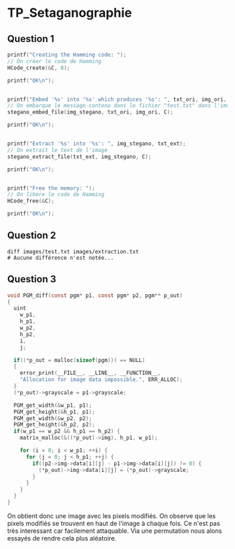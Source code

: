 # TP_Setaganographie

## Question 1
```c
printf("Creating the Hamming code: ");
// On créer le code de Hamming
HCode_create(&C, 8);

printf("OK\n");


printf("Embed '%s' into '%s' which produces '%s': ", txt_ori, img_ori, img_stegano);
// On embarque le message contenu dans le fichier "test.txt" dans l'image
stegano_embed_file(img_stegano, txt_ori, img_ori, C);

printf("OK\n");


printf("Extract '%s' into '%s': ", img_stegano, txt_ext);
// On extrait le text de l'image
stegano_extract_file(txt_ext, img_stegano, C);

printf("OK\n");


printf("Free the memory: ");
// On libère le code de Hamming
HCode_free(&C);

printf("OK\n");
```

## Question 2
```shell
diff images/test.txt images/extraction.txt
# Aucune différence n'est notée...
```


## Question 3
```c
void PGM_diff(const pgm* p1, const pgm* p2, pgm** p_out)
{
  uint
    w_p1,
    h_p1,
    w_p2,
    h_p2,
    i,
    j;

  if((*p_out = malloc(sizeof(pgm))) == NULL)
  {
    error_print(__FILE__, __LINE__, __FUNCTION__,
    "Allocation for image data impossible.", ERR_ALLOC);
  }
  (*p_out)->grayscale = p1->grayscale;

  PGM_get_width(&w_p1, p1);
  PGM_get_height(&h_p1, p1);
  PGM_get_width(&w_p2, p2);
  PGM_get_height(&h_p2, p2);
  if(w_p1 == w_p2 && h_p1 == h_p2) {
    matrix_malloc(&((*p_out)->img), h_p1, w_p1);

    for (i = 0; i < w_p1; ++i) {
      for (j = 0; j < h_p1; ++j) {
        if((p2->img->data[i][j] - p1->img->data[i][j]) != 0) {
          (*p_out)->img->data[i][j] = (*p_out)->grayscale;
        }
      }
    }
  }
}
```

On obtient donc une image avec les pixels modifiés. On observe que les pixels modifiés se  trouvent en haut de l'image à chaque fois. Ce n'est pas très interessant car facilement attaquable. Via une permutation nous alons essayés  de rendre cela plus aléatoire.
